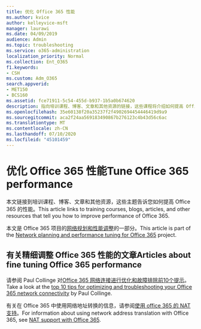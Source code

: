 ```yaml
---
title: 优化 Office 365 性能
ms.author: kvice
author: kelleyvice-msft
manager: laurawi
ms.date: 04/09/2019
audience: Admin
ms.topic: troubleshooting
ms.service: o365-administration
localization_priority: Normal
ms.collection: Ent_O365
f1.keywords:
- CSH
ms.custom: Adm_O365
search.appverid:
- MET150
- BCS160
ms.assetid: fce71911-5c54-455d-b937-1b5a0b674620
description: 指向培训课程、博客、文章和其他资源的链接，这些课程将介绍如何提高 Office 365 的性能。
ms.openlocfilehash: 35e60138f20a35237f2f4902694454446419d9a9
ms.sourcegitcommit: aca2f24aa569183490867b276123c4b43d56c6ac
ms.translationtype: MT
ms.contentlocale: zh-CN
ms.lasthandoff: 07/10/2020
ms.locfileid: "45101459"
---
```

# <a name="tune-office-365-performance"></a><span data-ttu-id="ebded-103">优化 Office 365 性能</span><span class="sxs-lookup"><span data-stu-id="ebded-103">Tune Office 365 performance</span></span>

<span data-ttu-id="ebded-104">本文链接到培训课程、博客、文章和其他资源，这些主题告诉您如何提高 Office 365 的性能。</span><span class="sxs-lookup"><span data-stu-id="ebded-104">This article links to training courses, blogs, articles, and other resources that tell you how to improve performance of Office 365.</span></span>
  
<span data-ttu-id="ebded-105">本文是 Office 365 项目的[网络规划和性能调整](https://aka.ms/tune)的一部分。</span><span class="sxs-lookup"><span data-stu-id="ebded-105">This article is part of the [Network planning and performance tuning for Office 365](https://aka.ms/tune) project.</span></span>
   
## <a name="articles-about-fine-tuning-office-365-performance"></a><span data-ttu-id="ebded-106">有关精细调整 Office 365 性能的文章</span><span class="sxs-lookup"><span data-stu-id="ebded-106">Articles about fine tuning Office 365 performance</span></span>

<span data-ttu-id="ebded-107">请参阅 Paul Collinge 对[Office 365 网络连接进行优化和故障排除前10个提示](https://blogs.technet.microsoft.com/onthewire/2014/06/18/top-10-tips-for-optimising-troubleshooting-your-office-365-network-connectivity/)。</span><span class="sxs-lookup"><span data-stu-id="ebded-107">Take a look at the [top 10 tips for optimizing and troubleshooting your Office 365 network connectivity](https://blogs.technet.microsoft.com/onthewire/2014/06/18/top-10-tips-for-optimising-troubleshooting-your-office-365-network-connectivity/) by Paul Collinge.</span></span> 
  
<span data-ttu-id="ebded-108">有关在 Office 365 中使用网络地址转换的信息，请参阅[使用 office 365 的 NAT 支持](nat-support-with-office-365.md)。</span><span class="sxs-lookup"><span data-stu-id="ebded-108">For information about using network address translation with Office 365, see [NAT support with Office 365](nat-support-with-office-365.md).</span></span>
  

